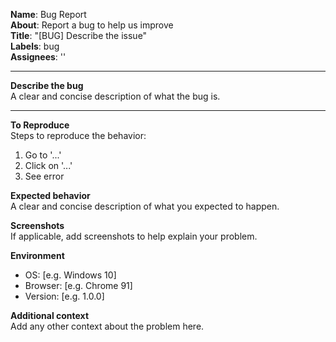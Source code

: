 **Name**: Bug Report<br>
**About**: Report a bug to help us improve<br>
**Title**: "[BUG] Describe the issue"<br>
**Labels**: bug<br>
**Assignees**: ''<br>

---

**Describe the bug**<br>
A clear and concise description of what the bug is.

---

**To Reproduce**<br>
Steps to reproduce the behavior:<br>
1. Go to '...'<br>
2. Click on '...'<br>
3. See error<br>

**Expected behavior**<br>
A clear and concise description of what you expected to happen.

**Screenshots**<br>
If applicable, add screenshots to help explain your problem.

**Environment**<br>
 - OS: [e.g. Windows 10]
 - Browser: [e.g. Chrome 91]
 - Version: [e.g. 1.0.0]

**Additional context**<br>
Add any other context about the problem here.
